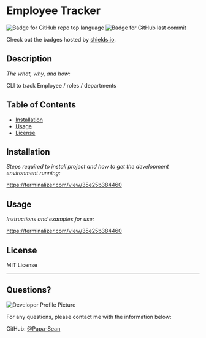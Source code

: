 # Employee Tracker
  ![Badge for GitHub repo top language](https://img.shields.io/github/languages/top/Papa-Sean/employee-tracker?style=flat&logo=appveyor) ![Badge for GitHub last commit](https://img.shields.io/github/last-commit/Papa-Sean/employee-tracker?style=flat&logo=appveyor)
  
  Check out the badges hosted by [shields.io](https://shields.io/).
  
  
  ## Description 
  
  *The what, why, and how:* 
  
  CLI to track Employee / roles / departments
  ## Table of Contents
  * [Installation](#installation)
  * [Usage](#usage)
  * [License](#license)
  
  ## Installation
  
  *Steps required to install project and how to get the development environment running:*
  
  https://terminalizer.com/view/35e25b384460
  
  ## Usage 
  
  *Instructions and examples for use:*
  
  https://terminalizer.com/view/35e25b384460
  
  ## License
  
  MIT License
  
  ---
  
  ## Questions?
  
  ![Developer Profile Picture](https://avatars2.githubusercontent.com/u/69025655?v=4) 
  
  For any questions, please contact me with the information below:
 
  GitHub: [@Papa-Sean](https://api.github.com/users/Papa-Sean)
  